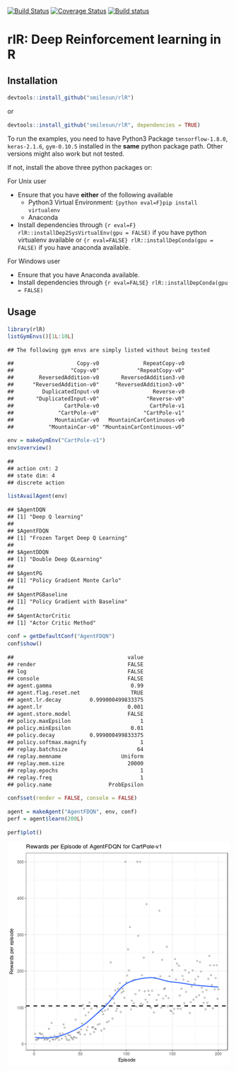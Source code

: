 [![Build Status](https://travis-ci.com/smilesun/rlR.svg?branch=master)](https://travis-ci.com/smilesun/rlR)
[![Coverage Status](https://coveralls.io/repos/github/smilesun/rlR/badge.svg?branch=master)](https://coveralls.io/github/smilesun/rlR?branch=master)
[![Build status](https://ci.appveyor.com/api/projects/status/d0oyb358bh3e8r7r?svg=true)](https://ci.appveyor.com/project/smilesun/rlr)

# rlR: Deep Reinforcement learning in R

## Installation

```r
devtools::install_github("smilesun/rlR")
```
or 


```r
devtools::install_github("smilesun/rlR", dependencies = TRUE)
```
To run the examples,  you need to have Python3 Package `tensorflow-1.8.0`, `keras-2.1.6`, `gym-0.10.5` installed in the **same** python package path. Other versions might also work but not tested.

If not, install the above three python packages or:

For Unix user
- Ensure that you have **either** of the following available
  - Python3 Virtual Environment: `{python eval=F}pip install virtualenv`
  - Anaconda
- Install dependencies through `{r eval=F} rlR::installDep2SysVirtualEnv(gpu = FALSE)` if you have python virtualenv available or `{r eval=FALSE} rlR::installDepConda(gpu = FALSE)` if you have anaconda available.


For Windows user
- Ensure that you have Anaconda available.
- Install dependencies through `{r eval=FALSE} rlR::installDepConda(gpu = FALSE)` 

## Usage

```r
library(rlR)
listGymEnvs()[1L:10L]
```

```
## The following gym envs are simply listed without being tested
```

```
##                    Copy-v0              RepeatCopy-v0 
##                  "Copy-v0"            "RepeatCopy-v0" 
##        ReversedAddition-v0       ReversedAddition3-v0 
##      "ReversedAddition-v0"     "ReversedAddition3-v0" 
##         DuplicatedInput-v0                 Reverse-v0 
##       "DuplicatedInput-v0"               "Reverse-v0" 
##                CartPole-v0                CartPole-v1 
##              "CartPole-v0"              "CartPole-v1" 
##             MountainCar-v0   MountainCarContinuous-v0 
##           "MountainCar-v0" "MountainCarContinuous-v0"
```

```r
env = makeGymEnv("CartPole-v1")
env$overview()
```

```
## 
## action cnt: 2 
## state dim: 4 
## discrete action
```

```r
listAvailAgent(env)
```

```
## $AgentDQN
## [1] "Deep Q learning"
## 
## $AgentFDQN
## [1] "Frozen Target Deep Q Learning"
## 
## $AgentDDQN
## [1] "Double Deep QLearning"
## 
## $AgentPG
## [1] "Policy Gradient Monte Carlo"
## 
## $AgentPGBaseline
## [1] "Policy Gradient with Baseline"
## 
## $AgentActorCritic
## [1] "Actor Critic Method"
```


```r
conf = getDefaultConf("AgentFDQN")
conf$show()
```

```
##                                    value
## render                             FALSE
## log                                FALSE
## console                            FALSE
## agent.gamma                         0.99
## agent.flag.reset.net                TRUE
## agent.lr.decay         0.999000499833375
## agent.lr                           0.001
## agent.store.model                  FALSE
## policy.maxEpsilon                      1
## policy.minEpsilon                   0.01
## policy.decay           0.999000499833375
## policy.softmax.magnify                 1
## replay.batchsize                      64
## replay.memname                   Uniform
## replay.mem.size                    20000
## replay.epochs                          1
## replay.freq                            1
## policy.name                  ProbEpsilon
```

```r
conf$set(render = FALSE, console = FALSE)
```


```r
agent = makeAgent("AgentFDQN", env, conf)
perf = agent$learn(200L)
```


```r
perf$plot()
```

![plot of chunk mplot](inst/figures/mplot-1.png)
